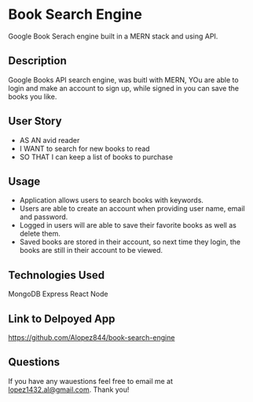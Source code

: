 # Book Search Engine 
Google Book Serach engine built in a MERN stack and using API.

## Description 
Google Books API search engine, was buitl with MERN, YOu are able to login and make an account to sign up, while signed in you can save the books you like.

## User Story 
- AS AN avid reader
- I WANT to search for new books to read
- SO THAT I can keep a list of books to purchase

## Usage 
- Application allows users to search books with keywords.
- Users are able to create an account when providing user name, email and password.
- Logged in users will are able to save their favorite books as well as delete them.
- Saved books are stored in their account, so next time they login, the books are still in their account to be viewed. 

## Technologies Used 
MongoDB 
Express
React
Node

## Link to Delpoyed App
https://github.com/Alopez844/book-search-engine

## Questions
If you have any wauestions feel free to email me at lopez1432.al@gmail.com. Thank you!
